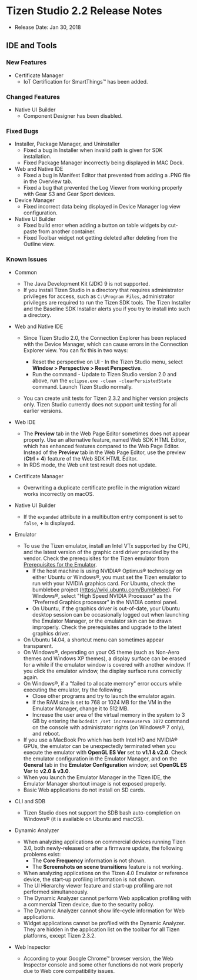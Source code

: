 # Tizen Studio 2.2 Release Notes

-   Release Date: Jan 30, 2018


## IDE and Tools

### New Features

-   Certificate Manager
    -   IoT Certification for SmartThings&trade; has been added.

### Changed Features

-   Native UI Builder
    -   Component Designer has been disabled.

### Fixed Bugs

-   Installer, Package Manager, and Uninstaller
    -   Fixed a bug in Installer when invalid path is given for SDK installation.
    -   Fixed Package Manager incorrectly being displayed in MAC Dock.
-   Web and Native IDE
    -   Fixed a bug in Manifest Editor that prevented from adding a .PNG file in the Overview tab.
    -   Fixed a bug that prevented the Log Viewer from working properly with Gear S3 and Gear Sport devices.
-   Device Manager
    -   Fixed incorrect data being displayed in Device Manager log view configuration.
-   Native UI Builder
    -   Fixed build error when adding a button on table widgets by cut-paste from another container.
    -   Fixed Toolbar widget not getting deleted after deleting from the Outline view.

### Known Issues

-   Common
    -   The Java Development Kit (JDK) 9 is not supported.
    -   If you install Tizen Studio in a directory that requires administrator privileges for access, such as `C:\Program Files`, administrator privileges are required to run the Tizen SDK tools. The Tizen Installer and the Baseline SDK Installer alerts you if you try to install into such a directory.
    
- Web and Native IDE
    -   Since Tizen Studio 2.0, the Connection Explorer has been replaced with the Device Manager, which can cause errors in the Connection Explorer view. You can fix this in two ways:
        -   Reset the perspective on UI - In the Tizen Studio menu, select **Window &gt; Perspective &gt; Reset Perspective**.
        -   Run the command - Update to Tizen Studio version 2.0 and above, run the `eclipse.exe -clean -clearPersistedState` command. Launch Tizen Studio normally.

    - You can create unit tests for Tizen 2.3.2 and higher version projects only. Tizen Studio currently does not support unit testing for all earlier versions.
    
- Web IDE
    -   The **Preview** tab in the Web Page Editor sometimes does not appear properly. Use an alternative feature, named Web SDK HTML Editor, which has enhanced features compared to the Web Page Editor. Instead of the **Preview** tab in the Web Page Editor, use the preview (**Ctrl + 4**) feature of the Web SDK HTML Editor.
    -   In RDS mode, the Web unit test result does not update.
    
- Certificate Manager
    -   Overwriting a duplicate certificate profile in the migration wizard works incorrectly on macOS.
    
- Native UI Builder
    -   If the `expanded` attribute in a multibutton entry component is set to `false`, **+** is displayed.
    
- Emulator
    -   To use the Tizen emulator, install an Intel VTx supported by the CPU, and the latest version of the graphic card driver provided by the vendor. Check the prerequisites for the Tizen emulator from [Prerequisites for the Emulator](../setup/additional-requirements.md#tizen-studio-emulator-requirements).
        -   If the host machine is using NVIDIA&reg; Optimus&reg; technology on either Ubuntu or Windows&reg;, you must set the Tizen emulator to run with your NVIDIA graphics card. For Ubuntu, check the bumblebee project (<https://wiki.ubuntu.com/Bumblebee>). For Windows&reg;, select "High Speed NVIDIA Processor" as the "Preferred Graphics processor" in the NVIDIA control panel.
        -   On Ubuntu, if the graphics driver is out-of-date, your Ubuntu desktop session can be occasionally logged out when launching the Emulator Manager, or the emulator skin can be drawn improperly. Check the prerequisites and upgrade to the latest graphics driver.
    -   On Ubuntu 14.04, a shortcut menu can sometimes appear transparent.
    -   On Windows&reg;, depending on your OS theme (such as Non-Aero themes and Windows XP themes), a display surface can be erased for a while if the emulator window is covered with another window. If you click the emulator window, the display surface runs correctly again.
    -   On Windows&reg;, if a "failed to allocate memory" error occurs while executing the emulator, try the following:
        -   Close other programs and try to launch the emulator again.
        -   If the RAM size is set to 768 or 1024 MB for the VM in the Emulator Manager, change it to 512 MB.
        -   Increase the user area of the virtual memory in the system to 3 GB by entering the `bcdedit /set increaseuserva 3072` command on the console with administrator rights (on Windows&reg; 7 only), and reboot.
    -   If you use a MacBook Pro which has both Intel HD and NVIDIA&reg; GPUs, the emulator can be unexpectedly terminated when you execute the emulator with **OpenGL ES Ver** set to **v1.1 & v2.0**. Check the emulator configuration in the Emulator Manager, and on the **General** tab in the **Emulator Configuration** window, set **OpenGL ES Ver** to **v2.0 & v3.0**.
    -   When you launch the Emulator Manager in the Tizen IDE, the Emulator Manager shortcut image is not exposed properly.
    -   Basic Web applications do not install on SD cards.
    
- CLI and SDB
    -   Tizen Studio does not support the SDB bash auto-completion on Windows&reg; (it is available on Ubuntu and macOS).
    
- Dynamic Analyzer
    -   When analyzing applications on commercial devices running Tizen 3.0, both newly-released or after a firmware update, the following problems exist:
        -   The **Core Frequency** information is not shown.
        -   The **Screenshots on scene transitions** feature is not working.
    -   When analyzing applications on the Tizen 4.0 Emulator or reference device, the start-up profiling information is not shown.
    -   The UI Hierarchy viewer feature and start-up profiling are not performed simultaneously.
    -   The Dynamic Analyzer cannot perform Web application profiling with a commercial Tizen device, due to the security policy.
    -   The Dynamic Analyzer cannot show life-cycle information for Web applications.
    -   Widget applications cannot be profiled with the Dynamic Analyzer. They are hidden in the application list on the toolbar for all Tizen platforms, except Tizen 2.3.2.
    
- Web Inspector
    -   According to your Google Chrome&trade; browser version, the Web Inspector console and some other functions do not work properly due to Web core compatibility issues.



